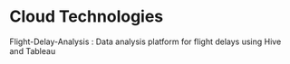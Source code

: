 # Cloud Technologies
Flight-Delay-Analysis : Data analysis platform for flight delays using Hive and Tableau
